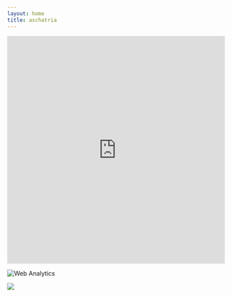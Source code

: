 ```yaml
---
layout: home
title: aschatria
---
```


<iframe width="100%" height="527px" scrolling="no" style="border: none;" src="https://www.opinionstage.com/polls/2505172/poll" frameBorder="0" name="os_frame" webkitallowfullscreen mozallowfullscreen allowfullscreen></iframe>





<script type="text/javascript">
var sc_project=11724421; 
var sc_invisible=1; 
var sc_security="8ebca4c3"; 
</script>
<script type="text/javascript"
src="https://www.statcounter.com/counter/counter.js"
async></script>
<noscript><div class="statcounter"><img
class="statcounter"
src="//c.statcounter.com/11724421/0/8ebca4c3/1/" alt="Web
Analytics"></div></noscript>


<img
src="//c.statcounter.com/11724421/0/8ebca4c3/1/"/>
